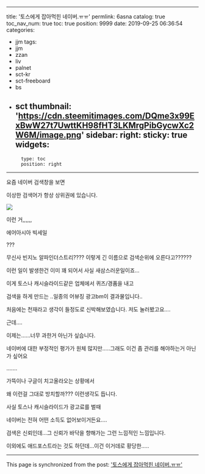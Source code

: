 
---
title: '토스에게 잡아먹힌 네이버.ㅠㅠ'
permlink: 6asna
catalog: true
toc_nav_num: true
toc: true
position: 9999
date: 2019-09-25 06:36:54
categories:
- jjm
tags:
- jjm
- zzan
- liv
- palnet
- sct-kr
- sct-freeboard
- bs
- sct
thumbnail: 'https://cdn.steemitimages.com/DQme3x99ExBwW27t7UwttKH98fHT3LKMrgPibGycwXc2W6M/image.png'
sidebar:
    right:
        sticky: true
widgets:
    -
        type: toc
        position: right
---


요즘 네이버 검색창을 보면

이상한 검색어가 항상 상위권에 있습니다.

![](https://cdn.steemitimages.com/DQme3x99ExBwW27t7UwttKH98fHT3LKMrgPibGycwXc2W6M/image.png)

이런 거,,,,,,

에어아시아 빅세일

???


무신사 빈지노 알파인더스트리???? 이렇게 긴 이름으로 검색순위에 오른다고??????


이런 일이 발생한건 이미 꽤 되어서 사실 새삼스러운일이죠...


이게 토스나 캐시슬라이드같은 업체에서 퀴즈/경품을 내고

검색을 하게 만드는 ..일종의 어뷰징 광고bm이 결과물입니다..


처음에는 천재라고 생각이 들정도로 신박해보였습니다. 저도 눌러봤고요....

근데....


이제는......너무 과한거 아닌가 싶습니다.


네이버에 대한 부정적인 평가가 원체 많지만.....그래도 이건 좀 관리를 해야하는거 아닌가 싶어요



.......

가뜩이나 구글이 치고올라오는 상황에서

왜 이런걸 그대로 방치할까??? 이런생각도 듭니다.

사실 토스나 캐시슬라이드가 광고료를 벌때

네이버는 전혀 어떤 소득도 없어보이거든요....

검색은 신뢰인데...그 신뢰가 바닥을 향해가는 그런 느낌적인 느낌입니다.


이외에도 애드포스트라는 것도 하던데...이건 이거데로 황당한.....

- - -

This page is synchronized from the post: ['토스에게 잡아먹힌 네이버.ㅠㅠ'](https://steemit.com/@virus707/6asna)
